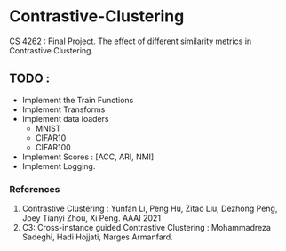# Contrastive-Clustering
CS 4262 : Final Project. The effect of different similarity metrics in Contrastive Clustering.

## TODO : 
- Implement the Train Functions
- Implement Transforms
- Implement data loaders 
  - MNIST 
  - CIFAR10
  - CIFAR100
- Implement Scores : [ACC, ARI, NMI]
- Implement Logging.


### References
1. Contrastive Clustering : Yunfan Li, Peng Hu, Zitao Liu, Dezhong Peng, Joey Tianyi Zhou, Xi Peng. AAAI 2021
2. C3: Cross-instance guided Contrastive Clustering : Mohammadreza Sadeghi, Hadi Hojjati, Narges Armanfard.
